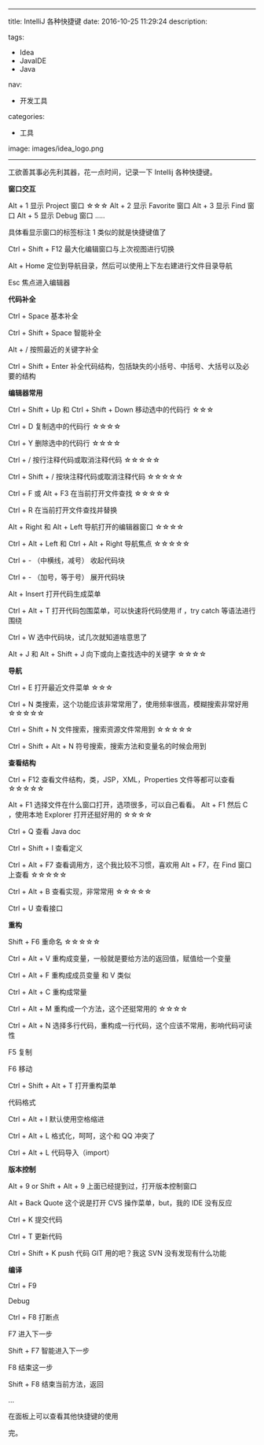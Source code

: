 ----
title: IntelliJ 各种快捷键
date: 2016-10-25 11:29:24
description: 

tags:
- Idea
- JavaIDE
- Java

nav:
- 开发工具

categories:
- 工具

image: images/idea_logo.png

----

工欲善其事必先利其器，花一点时间，记录一下 Intellij 各种快捷键。


**窗口交互**

Alt + 1 显示 Project 窗口 ☆☆☆
Alt + 2 显示 Favorite 窗口
Alt + 3 显示 Find 窗口
Alt + 5 显示 Debug 窗口
…..

具体看显示窗口的标签标注 1 类似的就是快捷键值了

Ctrl + Shift + F12 最大化编辑窗口与上次视图进行切换

Alt + Home 定位到导航目录，然后可以使用上下左右建进行文件目录导航

Esc 焦点进入编辑器

**代码补全**

Ctrl + Space 基本补全

Ctrl + Shift + Space 智能补全

Alt + / 按照最近的关键字补全

Ctrl + Shift + Enter 补全代码结构，包括缺失的小括号、中括号、大括号以及必要的结构

**编辑器常用**

Ctrl + Shift + Up 和 Ctrl + Shift + Down 移动选中的代码行 ☆☆☆

Ctrl + D 复制选中的代码行 ☆☆☆☆

Ctrl + Y 删除选中的代码行 ☆☆☆☆

Ctrl + / 按行注释代码或取消注释代码 ☆☆☆☆☆

Ctrl + Shift + / 按块注释代码或取消注释代码 ☆☆☆☆☆

Ctrl + F 或 Alt + F3 在当前打开文件查找 ☆☆☆☆☆

Ctrl + R 在当前打开文件查找并替换

Alt + Right 和 Alt + Left 导航打开的编辑器窗口 ☆☆☆☆

Ctrl + Alt + Left 和 Ctrl + Alt + Right 导航焦点 ☆☆☆☆☆

Ctrl + - （中横线，减号） 收起代码块

Ctrl + - （加号，等于号） 展开代码块

Alt + Insert 打开代码生成菜单

Ctrl + Alt + T 打开代码包围菜单，可以快速将代码使用 if ，try catch 等语法进行围绕

Ctrl + W 选中代码块，试几次就知道啥意思了

Alt + J 和 Alt + Shift + J 向下或向上查找选中的关键字 ☆☆☆☆

**导航**

Ctrl + E 打开最近文件菜单 ☆☆☆

Ctrl + N 类搜索，这个功能应该非常常用了，使用频率很高，模糊搜索非常好用 ☆☆☆☆☆

Ctrl + Shift + N 文件搜索，搜索资源文件常用到 ☆☆☆☆☆

Ctrl + Shift + Alt + N 符号搜索，搜索方法和变量名的时候会用到

**查看结构**

Ctrl + F12 查看文件结构，类，JSP，XML，Properties 文件等都可以查看 ☆☆☆☆☆

Alt + F1 选择文件在什么窗口打开，选项很多，可以自己看看。 Alt + F1 然后 C ，使用本地 Explorer 打开还挺好用的 ☆☆☆☆

Ctrl + Q 查看 Java doc

Ctrl + Shift + I 查看定义

Ctrl + Alt + F7 查看调用方，这个我比较不习惯，喜欢用 Alt + F7，在 Find 窗口上查看 ☆☆☆☆☆

Ctrl + Alt + B 查看实现，非常常用 ☆☆☆☆☆

Ctrl + U 查看接口

**重构**

Shift + F6 重命名 ☆☆☆☆☆

Ctrl + Alt + V 重构成变量，一般就是要给方法的返回值，赋值给一个变量

Ctrl + Alt + F 重构成成员变量 和 V 类似

Ctrl + Alt + C 重构成常量

Ctrl + Alt + M 重构成一个方法，这个还挺常用的 ☆☆☆☆

Ctrl + Alt + N 选择多行代码，重构成一行代码，这个应该不常用，影响代码可读性

F5 复制

F6 移动

Ctrl + Shift + Alt + T 打开重构菜单

代码格式

Ctrl + Alt + I 默认使用空格缩进

Ctrl + Alt + L 格式化，呵呵，这个和 QQ 冲突了

Ctrl + Alt + L 代码导入（import）

**版本控制**

Alt + 9 or Shift + Alt + 9 上面已经提到过，打开版本控制窗口

Alt + Back Quote 这个说是打开 CVS 操作菜单，but，我的 IDE 没有反应

Ctrl + K 提交代码

Ctrl + T 更新代码

Ctrl + Shift + K push 代码 GIT 用的吧？我这 SVN 没有发现有什么功能

**编译**

Ctrl + F9

Debug

Ctrl + F8 打断点

F7 进入下一步

Shift + F7 智能进入下一步

F8 结束这一步

Shift + F8 结束当前方法，返回

…

在面板上可以查看其他快捷键的使用

完。